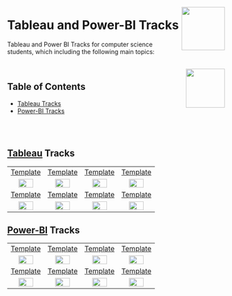 <img align="right" width="100" src="https://github.com/cs-MohamedAyman/cs-MohamedAyman/blob/main/repos-logos/datacamp.jpg"></img>

# Tableau and Power-BI Tracks
Tableau and Power BI Tracks for computer science students, which including the following main topics:

<br>
<img align="right" width="90" height="90" src="https://github.com/cs-MohamedAyman/cs-MohamedAyman/blob/main/repos-logos/agenda.jpg">

## Table of Contents
  * [Tableau Tracks](#Tableau-Tracks)
  * [Power-BI Tracks](#Power-BI-Tracks)

<br><br>

## [Tableau](https://github.com/cs-MohamedAyman/eLearning-Platforms/tree/master/DataCamp-Tracks/blob/master/Tableau-and-Power-BI/Tableau/README.md) Tracks

<table>
    <tbody>
        <tr>
<td align=center width="25%"><a href="https://github.com/cs-MohamedAyman/eLearning-Platforms/tree/master/DataCamp-Tracks/blob/master/Tableau-and-Power-BI/Tableau/README.md">Template</a></td>
<td align=center width="25%"><a href="https://github.com/cs-MohamedAyman/eLearning-Platforms/tree/master/DataCamp-Tracks/blob/master/Tableau-and-Power-BI/Tableau/README.md">Template</a></td>
<td align=center width="25%"><a href="https://github.com/cs-MohamedAyman/eLearning-Platforms/tree/master/DataCamp-Tracks/blob/master/Tableau-and-Power-BI/Tableau/README.md">Template</a></td>
<td align=center width="25%"><a href="https://github.com/cs-MohamedAyman/eLearning-Platforms/tree/master/DataCamp-Tracks/blob/master/Tableau-and-Power-BI/Tableau/README.md">Template</a></td>
        </tr>
        <tr>
<td align=center width="25%"><img src="https://github.com/cs-MohamedAyman/eLearning-Platforms/tree/master/DataCamp-Tracks/blob/master/org-logos/tableau.jpg" width="70%"></img></td>
<td align=center width="25%"><img src="https://github.com/cs-MohamedAyman/eLearning-Platforms/tree/master/DataCamp-Tracks/blob/master/org-logos/tableau.jpg" width="70%"></img></td>
<td align=center width="25%"><img src="https://github.com/cs-MohamedAyman/eLearning-Platforms/tree/master/DataCamp-Tracks/blob/master/org-logos/tableau.jpg" width="70%"></img></td>
<td align=center width="25%"><img src="https://github.com/cs-MohamedAyman/eLearning-Platforms/tree/master/DataCamp-Tracks/blob/master/org-logos/tableau.jpg" width="70%"></img></td>
        </tr>
        <tr>
<td align=center width="25%"><a href="https://github.com/cs-MohamedAyman/eLearning-Platforms/tree/master/DataCamp-Tracks/blob/master/Tableau-and-Power-BI/Tableau/README.md">Template</a></td>
<td align=center width="25%"><a href="https://github.com/cs-MohamedAyman/eLearning-Platforms/tree/master/DataCamp-Tracks/blob/master/Tableau-and-Power-BI/Tableau/README.md">Template</a></td>
<td align=center width="25%"><a href="https://github.com/cs-MohamedAyman/eLearning-Platforms/tree/master/DataCamp-Tracks/blob/master/Tableau-and-Power-BI/Tableau/README.md">Template</a></td>
<td align=center width="25%"><a href="https://github.com/cs-MohamedAyman/eLearning-Platforms/tree/master/DataCamp-Tracks/blob/master/Tableau-and-Power-BI/Tableau/README.md">Template</a></td>
        </tr>
        <tr>
<td align=center width="25%"><img src="https://github.com/cs-MohamedAyman/eLearning-Platforms/tree/master/DataCamp-Tracks/blob/master/org-logos/tableau.jpg" width="70%"></img></td>
<td align=center width="25%"><img src="https://github.com/cs-MohamedAyman/eLearning-Platforms/tree/master/DataCamp-Tracks/blob/master/org-logos/tableau.jpg" width="70%"></img></td>
<td align=center width="25%"><img src="https://github.com/cs-MohamedAyman/eLearning-Platforms/tree/master/DataCamp-Tracks/blob/master/org-logos/tableau.jpg" width="70%"></img></td>
<td align=center width="25%"><img src="https://github.com/cs-MohamedAyman/eLearning-Platforms/tree/master/DataCamp-Tracks/blob/master/org-logos/tableau.jpg" width="70%"></img></td>
        </tr>
    </tbody>
</table>

## [Power-BI](https://github.com/cs-MohamedAyman/eLearning-Platforms/tree/master/DataCamp-Tracks/blob/master/Tableau-and-Power-BI/Power-BI/README.md) Tracks

<table>
    <tbody>
        <tr>
<td align=center width="25%"><a href="https://github.com/cs-MohamedAyman/eLearning-Platforms/tree/master/DataCamp-Tracks/blob/master/Tableau-and-Power-BI/Power-BI/README.md">Template</a></td>
<td align=center width="25%"><a href="https://github.com/cs-MohamedAyman/eLearning-Platforms/tree/master/DataCamp-Tracks/blob/master/Tableau-and-Power-BI/Power-BI/README.md">Template</a></td>
<td align=center width="25%"><a href="https://github.com/cs-MohamedAyman/eLearning-Platforms/tree/master/DataCamp-Tracks/blob/master/Tableau-and-Power-BI/Power-BI/README.md">Template</a></td>
<td align=center width="25%"><a href="https://github.com/cs-MohamedAyman/eLearning-Platforms/tree/master/DataCamp-Tracks/blob/master/Tableau-and-Power-BI/Power-BI/README.md">Template</a></td>
        </tr>
        <tr>
<td align=center width="25%"><img src="https://github.com/cs-MohamedAyman/eLearning-Platforms/tree/master/DataCamp-Tracks/blob/master/org-logos/power-bi.jpg" width="70%"></img></td>
<td align=center width="25%"><img src="https://github.com/cs-MohamedAyman/eLearning-Platforms/tree/master/DataCamp-Tracks/blob/master/org-logos/power-bi.jpg" width="70%"></img></td>
<td align=center width="25%"><img src="https://github.com/cs-MohamedAyman/eLearning-Platforms/tree/master/DataCamp-Tracks/blob/master/org-logos/power-bi.jpg" width="70%"></img></td>
<td align=center width="25%"><img src="https://github.com/cs-MohamedAyman/eLearning-Platforms/tree/master/DataCamp-Tracks/blob/master/org-logos/power-bi.jpg" width="70%"></img></td>
        </tr>
        <tr>
<td align=center width="25%"><a href="https://github.com/cs-MohamedAyman/eLearning-Platforms/tree/master/DataCamp-Tracks/blob/master/Tableau-and-Power-BI/Power-BI/README.md">Template</a></td>
<td align=center width="25%"><a href="https://github.com/cs-MohamedAyman/eLearning-Platforms/tree/master/DataCamp-Tracks/blob/master/Tableau-and-Power-BI/Power-BI/README.md">Template</a></td>
<td align=center width="25%"><a href="https://github.com/cs-MohamedAyman/eLearning-Platforms/tree/master/DataCamp-Tracks/blob/master/Tableau-and-Power-BI/Power-BI/README.md">Template</a></td>
<td align=center width="25%"><a href="https://github.com/cs-MohamedAyman/eLearning-Platforms/tree/master/DataCamp-Tracks/blob/master/Tableau-and-Power-BI/Power-BI/README.md">Template</a></td>
        </tr>
        <tr>
<td align=center width="25%"><img src="https://github.com/cs-MohamedAyman/eLearning-Platforms/tree/master/DataCamp-Tracks/blob/master/org-logos/power-bi.jpg" width="70%"></img></td>
<td align=center width="25%"><img src="https://github.com/cs-MohamedAyman/eLearning-Platforms/tree/master/DataCamp-Tracks/blob/master/org-logos/power-bi.jpg" width="70%"></img></td>
<td align=center width="25%"><img src="https://github.com/cs-MohamedAyman/eLearning-Platforms/tree/master/DataCamp-Tracks/blob/master/org-logos/power-bi.jpg" width="70%"></img></td>
<td align=center width="25%"><img src="https://github.com/cs-MohamedAyman/eLearning-Platforms/tree/master/DataCamp-Tracks/blob/master/org-logos/power-bi.jpg" width="70%"></img></td>
        </tr>
    </tbody>
</table>
